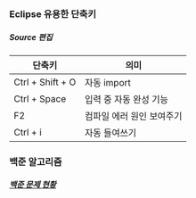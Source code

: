 ### Eclipse 유용한 단축키

##### Source 편집

| 단축키           | 의미                      |
| ---------------- | ------------------------- |
| Ctrl + Shift + O | 자동 import               |
| Ctrl + Space     | 입력 중 자동 완성 기능    |
| F2               | 컴파일 에러 원인 보여주기 |
| Ctrl + i         | 자동 들여쓰기             |





### 백준 알고리즘

##### [백준 문제 현황](https://www.acmicpc.net/user/dnghwls7)

